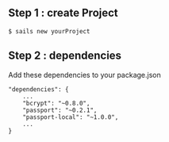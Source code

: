 ## Step 1 : create Project
```
$ sails new yourProject
```


## Step 2 : dependencies
Add these dependencies to your package.json
```
"dependencies": {
    ...
    "bcrypt": "~0.8.0",
    "passport": "~0.2.1",
    "passport-local": "~1.0.0",
    ...
}
```
